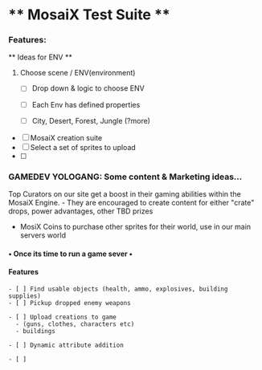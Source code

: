 # ** MosaiX Test Suite **
### Features:


** Ideas for ENV **
1.  Choose scene / ENV(environment)
    - [ ] Drop down & logic to choose ENV
    - [ ] Each Env has defined properties
    - [ ] City, Desert, Forest, Jungle (?more)


- [ ] MosaiX creation suite
- [ ] Select a set of sprites to upload
- [ ]






### GAMEDEV YOLOGANG: Some content & Marketing ideas...

  Top Curators on our site get a boost in their gaming abilities within the MosaiX Engine.
    - They are encouraged to create content for either "crate" drops, power advantages, other TBD prizes


  - MosiX Coins to purchase other sprites for their world, use in our main servers world

  #### • Once its time to run a game sever •
  #### Features
    - [ ] Find usable objects (health, ammo, explosives, building supplies)
    - [ ] Pickup dropped enemy weapons

    - [ ] Upload creations to game
      - (guns, clothes, characters etc)
      - buildings

    - [ ] Dynamic attribute addition

    - [ ]
